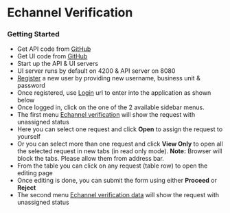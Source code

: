 # Echannel Verification

### Getting Started

* Get API code from [GitHub](https://github.com/nelsonfernandoe/nagarro-everification-api)
* Get UI code from [GitHub](https://github.com/nelsonfernandoe/nagarro-everification-ui)
* Start up the API & UI servers
* UI server runs by default on 4200 & API server on 8080
* [Register](http://localhost:4200/register) a new user by providing new username, business unit & password
* Once registered, use [Login](http://localhost:4200/login) url to enter into the application as shown below
* Once logged in, click on the one of the 2 available sidebar menus.
* The first menu [Echannel verification](http://localhost:4200/echannel-verification) will show the request with
  unassigned status
* Here you can select one request and click **Open** to assign the request to yourself
* Or you can select more than one request and click **View Only** to open all the selected request in new tabs (in read
  only mode). **Note:** Browser will block the tabs. Please allow them from address bar.
* From the table you can click on any request (table row) to open the editing page
* Once editing is done, you can submit the form using either **Proceed** or **Reject**
* The second menu [Echannel verification data](http://localhost:4200/echannel-verification-data) will show the request
  with unassigned status

